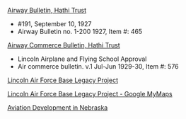 [Airway Bulletin, Hathi Trust](https://catalog.hathitrust.org/Record/009945721)
- #191, September 10, 1927
- Airway Bulletin no. 1-200 1927, Item #: 465

[Airway Commerce Bulletin, Hathi Trust](https://catalog.hathitrust.org/Record/001719737)
- Lincoln Airplane and Flying School Approval 
- Air commerce bulletin. v.1 Jul-Jun 1929-30, Item #: 576

[Lincoln Air Force Base Legacy Project](https://www.lincolnafb.org/history.php)

[Lincoln Air Force Base Legacy Project - Google MyMaps](https://www.google.com/maps/d/viewer?mid=1Sv0qX7_t4k3D7KSniMrMzaWNyvoe_X5e&ll=40.86446815314296%2C-96.78195968084216&z=12)

[Aviation Development in Nebraska](https://archive.org/details/AviationDevelopmentNeb)
